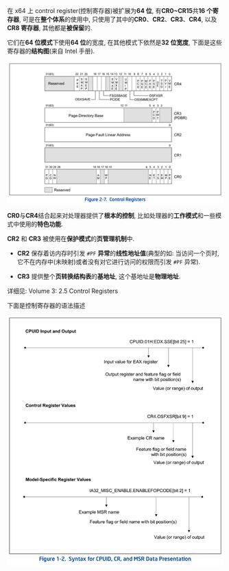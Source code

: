 在 x64 上 control register(控制寄存器)被扩展为**64 位**, 有**CR0~CR15**共**16 个寄存器**, 可是在**整个体系**的使用中, 只使用了其中的**CR0**、**CR2**、**CR3**、**CR4**, 以及**CR8 寄存器**, 其他都是**被保留**的.

它们在**64 位模式**下使用**64 位**的宽度, 在其他模式下依然是**32 位宽度**, 下面是这些寄存器的**结构图**(来自 Intel 手册).

![2020-03-09-09-14-33.png](./images/2020-03-09-09-14-33.png)

**CR0**与**CR4**结合起来对处理器提供了**根本的控制**, 比如处理器的**工作模式**和一些模式中使用的**特色功能**.

**CR2** 和 **CR3** 被使用在**保护模式**的**页管理机制**中.

- **CR2** 保存着访内存时引发 `#PF` **异常**的**线性地址值**(典型的如: 当访问一个页时, 它不在内存中(未映射)或者没有对它进行访问的权限而引发 `#PF` 异常).

- **CR3** 提供整个**页转换结构表**的**基地址**, 这个基地址是**物理地址**.

详细见: Volume 3: 2.5 Control Registers

下面是控制寄存器的语法描述

![2020-03-09-09-11-38.png](./images/2020-03-09-09-11-38.png)
